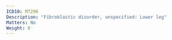 ```yaml
---
ICD10: M7296
Description: "Fibroblastic disorder, unspecified: Lower leg"
Matters: No
Weight: 0
---
```


